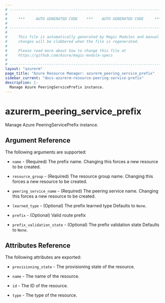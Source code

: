 ```yaml
---
# ----------------------------------------------------------------------------
#
#     ***     AUTO GENERATED CODE    ***    AUTO GENERATED CODE     ***
#
# ----------------------------------------------------------------------------
#
#     This file is automatically generated by Magic Modules and manual
#     changes will be clobbered when the file is regenerated.
#
#     Please read more about how to change this file at
#     https://github.com/Azure/magic-module-specs
#
# ----------------------------------------------------------------------------
layout: "azurerm"
page_title: "Azure Resource Manager: azurerm_peering_service_prefix"
sidebar_current: "docs-azurerm-resource-peering-service-prefix"
description: |-
  Manage Azure PeeringServicePrefix instance.
---
```


# azurerm_peering_service_prefix

Manage Azure PeeringServicePrefix instance.


## Argument Reference

The following arguments are supported:

* `name` - (Required) The prefix name. Changing this forces a new resource to be created.

* `resource_group` - (Required) The resource group name. Changing this forces a new resource to be created.

* `peering_service_name` - (Required) The peering service name. Changing this forces a new resource to be created.

* `learned_type` - (Optional) The prefix learned type Defaults to `None`.

* `prefix` - (Optional) Valid route prefix

* `prefix_validation_state` - (Optional) The prefix validation state Defaults to `None`.

## Attributes Reference

The following attributes are exported:

* `provisioning_state` - The provisioning state of the resource.

* `name` - The name of the resource.

* `id` - The ID of the resource.

* `type` - The type of the resource.
